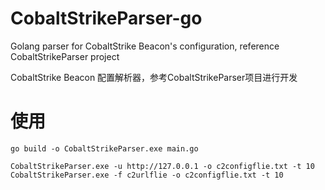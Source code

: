# CobaltStrikeParser-go
Golang parser for CobaltStrike Beacon's configuration, reference CobaltStrikeParser project

CobaltStrike Beacon 配置解析器，参考CobaltStrikeParser项目进行开发

# 使用

```
go build -o CobaltStrikeParser.exe main.go

CobaltStrikeParser.exe -u http://127.0.0.1 -o c2configflie.txt -t 10
CobaltStrikeParser.exe -f c2urlflie -o c2configflie.txt -t 10
```